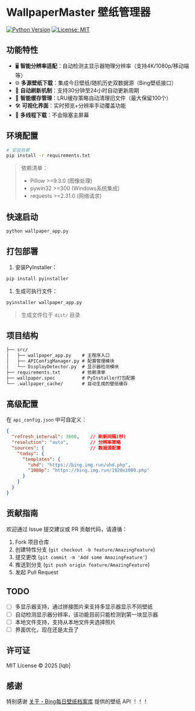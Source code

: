 # WallpaperMaster 壁纸管理器 

[![Python Version](https://img.shields.io/badge/Python-3.9%2B-blue.svg)](https://www.python.org/)
[![License: MIT](https://img.shields.io/badge/License-MIT-green.svg)](LICENSE)
## 功能特性 

- 🖥️ **智能分辨率适配**：自动检测主显示器物理分辨率（支持4K/1080p/移动端等）
- 🌐 **多源壁纸下载**：集成今日壁纸/随机历史双数据源（Bing壁纸接口）
- 🔄 **自动刷新机制**：支持30分钟至24小时自动更新周期
- 💾 **智能缓存管理**：LRU缓存策略自动清理旧文件（最大保留100个）
- 🛠️ **可视化界面**：实时预览+分辨率手动覆盖功能
- 🚀 **多线程下载**：不会阻塞主屏幕

## 环境配置 

```bash
# 安装依赖
pip install -r requirements.txt
```

> 依赖清单：
>
> - Pillow >=9.3.0 (图像处理)
> - pywin32 >=300 (Windows系统集成)
> - requests >=2.31.0 (网络请求)

## 快速启动

```bash
python wallpaper_app.py
```

## 打包部署 

1. 安装PyInstaller：

```bash
pip install pyinstaller
```

1. 生成可执行文件：

```bash
pyinstaller wallpaper_app.py
```

> 生成文件位于 `dist/` 目录

## 项目结构

```markdown
├── src/
│   ├── wallpaper_app.py    # 主程序入口
│   ├── APIConfigManager.py # 配置管理模块
│   └── DisplayDetector.py  # 显示器检测模块
├── requirements.txt        # 依赖清单
├── wallpaper.spec          # PyInstaller打包配置
└── .wallpaper_cache/       # 自动生成的壁纸缓存
```

## 高级配置

在 `api_config.json` 中可自定义：

```json
{
  "refresh_interval": 3600,    // 刷新间隔(秒)
  "resolution": "auto",        // 分辨率策略
  "sources": {                 // 数据源配置
    "today": {
      "templates": {
        "uhd": "https://bing.img.run/uhd.php",
        "1080p": "https://bing.img.run/1920x1080.php"
      }
    }
  }
}
```

## 贡献指南 

欢迎通过 Issue 提交建议或 PR 贡献代码，请遵循：

1. Fork 项目仓库
2. 创建特性分支 (`git checkout -b feature/AmazingFeature`)
3. 提交更改 (`git commit -m 'Add some AmazingFeature'`)
4. 推送到分支 (`git push origin feature/AmazingFeature`)
5. 发起 Pull Request

## TODO

- [ ] 多显示器支持，通过拼接图片来支持多显示器显示不同壁纸
- [ ] 自动检测显示器分辨率，该功能目前只能检测到第一块显示器
- [ ] 本地文件支持，支持从本地文件夹选择照片
- [ ] 界面优化，现在还是太丑了

## 许可证

MIT License © 2025 [lqb]

## 感谢

特别感谢 [关于 - Bing每日壁纸档案库](https://bing.img.run/about.html) 提供的壁纸 API ！！！